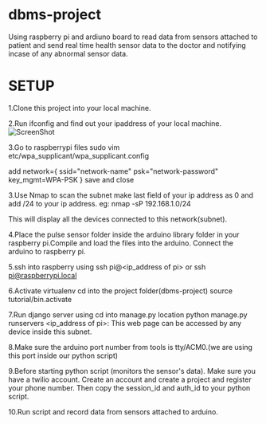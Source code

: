 # dbms-project
Using raspberry pi and ardiuno board to read data from sensors attached to patient and send real time health sensor data to the doctor and notifying incase of any abnormal sensor data.

# SETUP
1.Clone this project into your local machine.

2.Run ifconfig and find out your ipaddress of your local machine.
![ScreenShot](https://raw.github.com/sharath29/dbms-project/master/)

3.Go to raspberrypi files 
  sudo vim etc/wpa_supplicant/wpa_supplicant.config

  add
  network={
      ssid="network-name"
      psk="network-password"
      key_mgmt=WPA-PSK
  }
  save and close

3.Use Nmap to scan the subnet make last field of your ip address as 0 and add /24 to your ip address.
  eg: nmap -sP 192.168.1.0/24
  
  This will display all the devices connected to this network(subnet).

4.Place the pulse sensor folder inside the arduino library folder in your raspberry pi.Compile and load the files into the arduino. Connect the arduino to raspberry pi.

5.ssh into raspberry using
  ssh pi@<ip_address of pi> or ssh pi@raspberrypi.local

6.Activate virtualenv
  cd into the project folder(dbms-project)
  source tutorial/bin.activate
  
7.Run django server using
  cd into manage.py location
  python manage.py runservers <ip_address of pi>:<port number>
  This web page can be accessed by any device inside this subnet.
  
8.Make sure the arduino port number from tools is tty/ACM0.(we are using this port inside our python script)

9.Before starting python script (monitors the sensor's data).
  Make sure you have a twilio account.
  Create an account and create a project and register your phone number.
  Then copy the session_id and auth_id to your python script.
  
10.Run script and record data from sensors attached to arduino.
